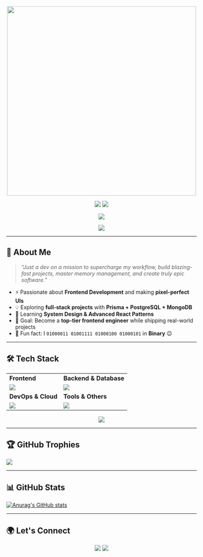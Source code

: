 <div align="center"> 
  <img width="500" src="https://readme-typing-svg.herokuapp.com?font=JetBrains+Mono&weight=600&size=28&duration=3000&color=2AF7B4&width=650&lines=Hi%2C+I'm+Anas+Nadkar;Frontend+Developer+%7C+React+%7C+Next.js;Building+fast%2C+scalable+and+modern+apps;Always+learning+%26+shipping+projects"/>
</div>

<p align="center">
  <a href="https://x.com/NadkarAnas45"><img src="https://skillicons.dev/icons?i=twitter" /></a>
  <a href="https://www.linkedin.com/in/anas-nadkar-2765121a9/"><img src="https://skillicons.dev/icons?i=linkedin" /></a>
</p>

<p align="center">
  <img src="assets/borderseparator.gif" />
</p>

<p align="center">
  <img src="https://komarev.com/ghpvc/?username=NadkarAnas45&label=Profile+Views&color=2af7b4&style=flat-square" />
</p>

---

## 🚀 About Me
> *“Just a dev on a mission to supercharge my workflow, build blazing-fast projects, master memory management, and create truly epic software.”*  

- ⚡ Passionate about **Frontend Development** and making **pixel-perfect UIs**  
- 💡 Exploring **full-stack projects** with **Prisma + PostgreSQL + MongoDB**  
- 🌱 Learning **System Design & Advanced React Patterns**  
- 🎯 Goal: Become a **top-tier frontend engineer** while shipping real-world projects  
- 🔐 Fun fact: I `01000011 01001111 01000100 01000101` in **Binary** 😉  

---

## 🛠️ Tech Stack  

<table>
<tr>
	<td><strong>Frontend</strong></td>
	<td><strong>Backend & Database</strong></td>
</tr>
<tr>
	<td><img src="https://skillicons.dev/icons?i=react,nextjs,typescript,javascript,html,css,tailwind&theme=dark"></td>
	<td><img src="https://skillicons.dev/icons?i=nodejs,express,prisma,postgresql,mongodb,firebase&theme=dark"></td>
</tr>
<tr>
	<td><strong>DevOps & Cloud</strong></td>
	<td><strong>Tools & Others</strong></td>
</tr>
<tr>
	<td><img src="https://skillicons.dev/icons?i=vercel,docker,kubernetes,azure,linux&theme=dark"></td>
	<td><img src="https://skillicons.dev/icons?i=git,github,githubactions,vscode&theme=dark"></td>
</tr>
</table>

<p align="center">
  <img src="https://capsule-render.vercel.app/api?type=rect&color=gradient&height=2.5"/>
</p>

---

## 🏆 GitHub Trophies
![](https://github-profile-trophy.vercel.app/?username=anasnadkar45&theme=nord&no-frame=false&no-bg=true&margin-w=4)

---

## 📊 GitHub Stats
[![Anurag's GitHub stats](https://github-readme-stats.vercel.app/api?username=anasnadkar45)](https://github.com/anuraghazra/github-readme-stats)

---

## 🌍 Let's Connect  
<p align="center">
  <a href="https://x.com/NadkarAnas45"><img src="https://img.shields.io/badge/Twitter-2af7b4?style=for-the-badge&logo=twitter&logoColor=white"/></a>
  <a href="https://www.linkedin.com/in/anas-nadkar-2765121a9/"><img src="https://img.shields.io/badge/LinkedIn-2af7b4?style=for-the-badge&logo=linkedin&logoColor=white"/></a>
</p>
